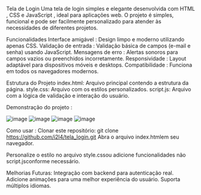 Tela de Login 
Uma tela de login simples e elegante desenvolvida com HTML , CSS e JavaScript , ideal para aplicações web. O projeto é simples, funcional e pode ser facilmente personalizado para atender às necessidades de diferentes projetos.

Funcionalidades
Interface amigável : Design limpo e moderno utilizando apenas CSS.
Validação de entrada : Validação básica de campos (e-mail e senha) usando JavaScript.
Mensagens de erro : Alertas sonoros para campos vazios ou preenchidos incorretamente.
Responsividade : Layout adaptável para dispositivos móveis e desktops.
Compatibilidade : Funciona em todos os navegadores modernos.

Estrutura do Projeto
index.html: Arquivo principal contendo a estrutura da página.
style.css: Arquivo com os estilos personalizados.
script.js: Arquivo com a lógica de validação e interação do usuário.

Demonstração do projeto :

![image](https://github.com/user-attachments/assets/dab248e5-588a-46d3-aec1-e4d63579e779)
![image](https://github.com/user-attachments/assets/74381052-4654-4235-9143-4d2630661d4d)
![image](https://github.com/user-attachments/assets/7527df5f-08ce-4f71-a5bc-0709f7d8ac48)
![image](https://github.com/user-attachments/assets/22a10d74-23ff-4068-b3fc-808647fe6cb8)


Como usar :
Clonar este repositório:
git clone https://github.com/i2l4/tela_login.git
Abra o arquivo index.htmlem seu navegador.

Personalize o estilo no arquivo style.cssou adicione funcionalidades não script.jsconforme necessário.

Melhorias Futuras:
Integração com backend para autenticação real.
Adicione animações para uma melhor experiência do usuário.
Suporta múltiplos idiomas.
